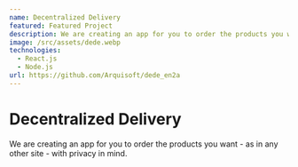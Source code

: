 ```yaml
---
name: Decentralized Delivery
featured: Featured Project
description: We are creating an app for you to order the products you want - as in any other site - with privacy in mind.
image: /src/assets/dede.webp
technologies:
  - React.js
  - Node.js
url: https://github.com/Arquisoft/dede_en2a
---
```


# Decentralized Delivery

We are creating an app for you to order the products you want - as in any other site - with privacy in mind.
